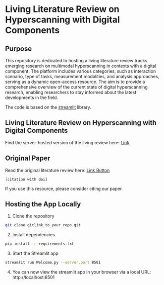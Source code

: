 
# Living Literature Review on Hyperscanning with Digital Components

## Purpose
This repository is dedicated to hosting a living literature review tracks emerging research on multimodal hyperscanning in contexts with a digital 
component. The platform includes various categories, such as interaction scenario, type of tasks, measurement 
modalities, and analysis approaches, serving as a dynamic open-access resource. 
The aim is to provide a comprehensive overview of the current state of digital hyperscanning research, 
enabling researchers to stay informed about the latest developments in the field.

The code is based on the [streamlit](https://streamlit.io/) library.

## Living Literature Review on Hyperscanning with Digital Components
Find the server-hosted version of the living review here:
[Link]()

## Original Paper
Read the original literature review here:
[Link Button]()
```
[citation with doi]
```
If you use this resource, please consider citing our paper. 

## Hosting the App Locally
1. Clone the repository
```bash
git clone gitlink_to_your_repo.git
```
2. Install dependencies
```bash
pip install -r requirements.txt
```
3. Start the Streamlit app
```bash
streamlit run Welcome.py --server.port 8501
```
4. You can now view the streamlit app in your browser via a local URL: 
http://localhost:8501
